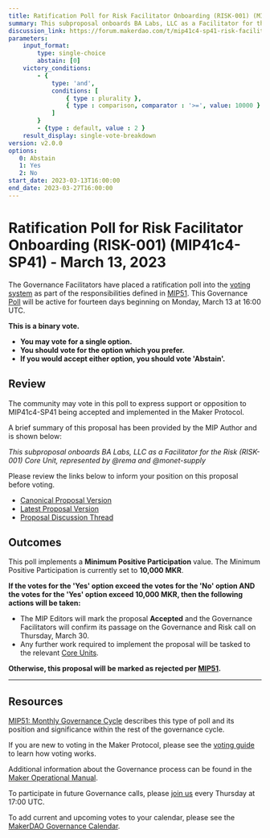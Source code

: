 ```yaml
---
title: Ratification Poll for Risk Facilitator Onboarding (RISK-001) (MIP41c4-SP41) - March 13, 2023
summary: This subproposal onboards BA Labs, LLC as a Facilitator for the Risk (RISK-001) Core Unit, represented by @rema and @monet-supply
discussion_link: https://forum.makerdao.com/t/mip41c4-sp41-risk-facilitator-onboarding-risk-001/19739
parameters:
    input_format:
        type: single-choice
        abstain: [0]
    victory_conditions:
        - {
            type: 'and',
            conditions: [
                { type : plurality },
                { type : comparison, comparator : '>=', value: 10000 }
            ]
        }
        - {type : default, value : 2 }
    result_display: single-vote-breakdown
version: v2.0.0
options:
   0: Abstain
   1: Yes
   2: No
start_date: 2023-03-13T16:00:00
end_date: 2023-03-27T16:00:00
---
```

# Ratification Poll for Risk Facilitator Onboarding (RISK-001) (MIP41c4-SP41) - March 13, 2023

The Governance Facilitators have placed a ratification poll into the [voting system](https://vote.makerdao.com/polling) as part of the responsibilities defined in [MIP51](https://mips.makerdao.com/mips/details/MIP51). This Governance [Poll](https://manual.makerdao.com/governance/governance-cycle/weekly-governance-cycle#weekly-governance-cycle-definitions-mip16c1) will be active for fourteen days beginning on Monday, March 13 at 16:00 UTC.

**This is a binary vote.**
- **You may vote for a single option.**
- **You should vote for the option which you prefer.**
- **If you would accept either option, you should vote 'Abstain'.**

## Review

The community may vote in this poll to express support or opposition to MIP41c4-SP41 being accepted and implemented in the Maker Protocol.

A brief summary of this proposal has been provided by the MIP Author and is shown below:

*This subproposal onboards BA Labs, LLC as a Facilitator for the Risk (RISK-001) Core Unit, represented by @rema and @monet-supply*

Please review the links below to inform your position on this proposal before voting.
* [Canonical Proposal Version](https://github.com/makerdao/mips/blob/73c5dc7a37ed71c9eabc36f43f992d8d2783a98b/MIP41/MIP41c4-Subproposals/MIP41c4-SP41.md)
* [Latest Proposal Version](https://mips.makerdao.com/mips/details/MIP41c4SP41)
* [Proposal Discussion Thread](https://forum.makerdao.com/t/mip41c4-sp41-risk-facilitator-onboarding-risk-001/19739)

## Outcomes

This poll implements a **Minimum Positive Participation** value. The Minimum Positive Participation is currently set to **10,000 MKR**.

**If the votes for the 'Yes' option exceed the votes for the 'No' option AND the votes for the 'Yes' option exceed 10,000 MKR, then the following actions will be taken:**
* The MIP Editors will mark the proposal **Accepted** and the Governance Facilitators will confirm its passage on the Governance and Risk call on Thursday, March 30.
* Any further work required to implement the proposal will be tasked to the relevant [Core Units](https://mips.makerdao.com/mips/details/MIP38#mip38c2-core-unit-state).

**Otherwise, this proposal will be marked as rejected per [MIP51](https://mips.makerdao.com/mips/details/MIP51#mip51c2-ratification-poll).**

---

## Resources

[MIP51: Monthly Governance Cycle](https://mips.makerdao.com/mips/details/MIP51) describes this type of poll and its position and significance within the rest of the governance cycle.

If you are new to voting in the Maker Protocol, please see the [voting guide](https://manual.makerdao.com/governance/voting-in-makerdao/on-chain-governance) to learn how voting works.

Additional information about the Governance process can be found in the [Maker Operational Manual](https://manual.makerdao.com).

To participate in future Governance calls, please [join us](https://forum.makerdao.com/tag/pubcall-:-governance-and-risk) every Thursday at 17:00 UTC.

To add current and upcoming votes to your calendar, please see the [MakerDAO Governance Calendar](https://manual.makerdao.com/makerdao/calendars/governance-calendar).